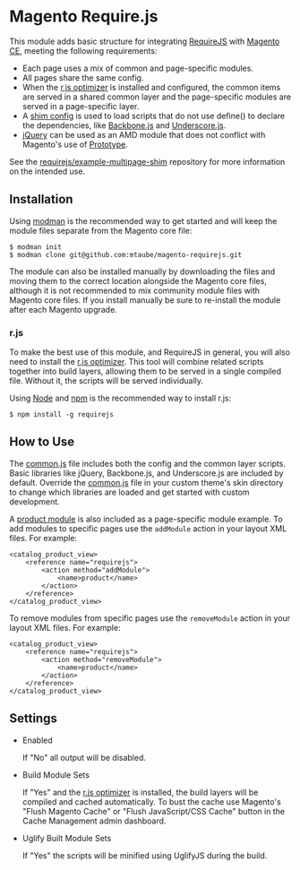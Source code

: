 # Magento Require.js

This module adds basic structure for integrating [RequireJS](http://requirejs.org/) with [Magento CE](https://www.magentocommerce.com/download), meeting the following requirements:
- Each page uses a mix of common and page-specific modules.
- All pages share the same config.
- When the [r.js optimizer](https://github.com/jrburke/r.js) is installed and configured, the common items are served in a shared common layer and the page-specific modules are served in a page-specific layer.
- A [shim config](http://requirejs.org/docs/api.html#config-shim) is used to load scripts that do not use define() to declare the dependencies, like [Backbone.js](http://backbonejs.org/) and [Underscore.js](http://underscorejs.org/).
- [jQuery](https://jquery.com/) can be used as an AMD module that does not conflict with Magento's use of [Prototype](http://prototypejs.org/).

See the [requirejs/example-multipage-shim](https://github.com/requirejs/example-multipage-shim) repository for more information on the intended use.

## Installation

Using [modman](https://github.com/colinmollenhour/modman) is the recommended way to get started and will keep the module files separate from the Magento core file:

```
$ modman init
$ modman clone git@github.com:mtaube/magento-requirejs.git
```

The module can also be installed manually by downloading the files and moving them to the correct location alongside the Magento core files, although it is not recommended to mix community module files with Magento core files. If you install manually be sure to re-install the module after each Magento upgrade.

### r.js

To make the best use of this module, and RequireJS in general, you will also need to install the [r.js optimizer](https://github.com/jrburke/r.js). This tool will combine related scripts together into build layers, allowing them to be served in a single compiled file. Without it, the scripts will be served individually.

Using [Node](https://nodejs.org/) and [npm](https://www.npmjs.com/) is the recommended way to install r.js:

```
$ npm install -g requirejs
```

## How to Use

The [common.js](skin/frontend/base/default/js/common.js) file includes both the config and the common layer scripts. Basic libraries like jQuery, Backbone.js, and Underscore.js are included by default. Override the [common.js](skin/frontend/base/default/js/common.js) file in your custom theme's skin directory to change which libraries are loaded and get started with custom development.

A [product module](skin/frontend/base/default/js/product.js) is also included as a page-specific module example. To add modules to specific pages use the ```addModule``` action in your layout XML files. For example:

```
<catalog_product_view>
    <reference name="requirejs">
        <action method="addModule">
            <name>product</name>
        </action>
    </reference>
</catalog_product_view>
```

To remove modules from specific pages use the ```removeModule``` action in your layout XML files. For example:

```
<catalog_product_view>
    <reference name="requirejs">
        <action method="removeModule">
            <name>product</name>
        </action>
    </reference>
</catalog_product_view>
```

## Settings

- Enabled

    If "No" all output will be disabled.

- Build Module Sets

    If "Yes" and the [r.js optimizer](https://github.com/jrburke/r.js) is installed, the build layers will be compiled and cached automatically. To bust the cache use Magento's "Flush Magento Cache" or "Flush JavaScript/CSS Cache" button in the Cache Management admin dashboard.

- Uglify Built Module Sets

    If "Yes" the scripts will be minified using UglifyJS during the build.

